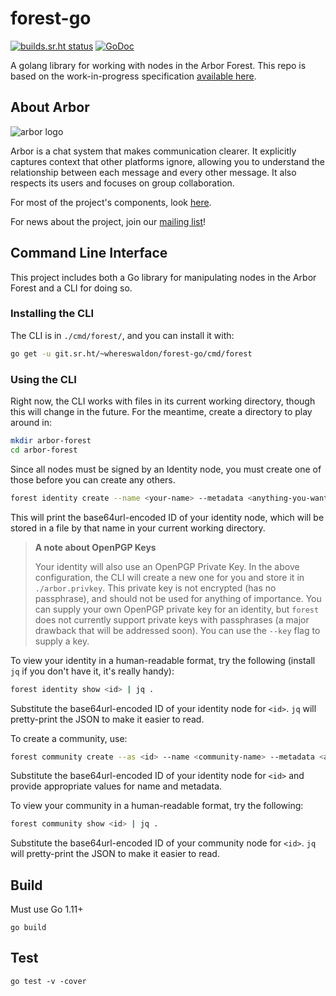 # forest-go

[![builds.sr.ht status](https://builds.sr.ht/~whereswaldon/forest-go.svg)](https://builds.sr.ht/~whereswaldon/forest-go?)
[![GoDoc](https://godoc.org/git.sr.ht/~whereswaldon/forest-go?status.svg)](https://godoc.org/git.sr.ht/~whereswaldon/forest-go)

A golang library for working with nodes in the Arbor Forest. This repo is based on the work-in-progress specification [available here](https://github.com/arborchat/protocol/blob/forest/spec/Forest.md).

## About Arbor

![arbor logo](https://git.sr.ht/~whereswaldon/forest-go/blob/master/img/arbor-logo.png)

Arbor is a chat system that makes communication clearer. It explicitly captures context that other platforms ignore, allowing you to understand the relationship between each message and every other message. It also respects its users and focuses on group collaboration.

For most of the project's components, look [here](https://github.com/arborchat).

For news about the project, join our [mailing list](https://lists.sr.ht/~whereswaldon/arbor-dev)!

## Command Line Interface

This project includes both a Go library for manipulating nodes in the Arbor Forest and a CLI for doing so.

### Installing the CLI

The CLI is in `./cmd/forest/`, and you can install it with:

```sh
go get -u git.sr.ht/~whereswaldon/forest-go/cmd/forest
```

### Using the CLI

Right now, the CLI works with files in its current working directory, though this will change in the future.
For the meantime, create a directory to play around in:

```sh
mkdir arbor-forest
cd arbor-forest
```

Since all nodes must be signed by an Identity node, you must create one of those before you can create any others.

```sh
forest identity create --name <your-name> --metadata <anything-you-want>
```

This will print the base64url-encoded ID of your identity node, which will be stored in a file by that name in your
current working directory.

> **A note about OpenPGP Keys**
> 
> Your identity will also use an OpenPGP Private Key. In the above configuration, the CLI will create a new one for you and store it
> in `./arbor.privkey`. This private key is not encrypted (has no passphrase), and should not be used for anything of importance.
> You can supply your own OpenPGP private key for an identity, but `forest` does not currently support private keys with passphrases
> (a major drawback that will be addressed soon). You can use the `--key` flag to supply a key.

To view your identity in a human-readable format, try the following (install `jq` if you don't have it, it's really handy):

```sh
forest identity show <id> | jq .
```

Substitute the base64url-encoded ID of your identity node for `<id>`. `jq` will pretty-print the JSON to make it easier to read.

To create a community, use:

```sh
forest community create --as <id> --name <community-name> --metadata <anything-you-want>
```

Substitute the base64url-encoded ID of your identity node for `<id>` and provide appropriate values for name and metadata.

To view your community in a human-readable format, try the following:

```sh
forest community show <id> | jq .
```

Substitute the base64url-encoded ID of your community node for `<id>`. `jq` will pretty-print the JSON to make it easier to read.

## Build

Must use Go 1.11+

`go build`

## Test

`go test -v -cover`
